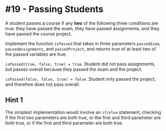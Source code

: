 # #19 - Passing Students

A student passes a course if any **two** of the following three conditions are true: they have passed the exam, they have passed assignments, and they have passed the course project.

Implement the function <code>isPassed</code> that takes in three parameters <code>passedExam</code>, <code>passedAssignments</code>, and <code>passedProject</code>, and returns true of at least two of the passed variables are true.

<code>isPassed(true, false, true) = true</code>. Student did not pass assignments, but passes overall because they passed the exam and the project.

<code>isPassed(false, false, true) = false</code>. Student only passed the project, and therefore does not pass overall.

## Hint 1
The simplest implementation would involve an <code>if/else</code> statement, checking if the first two parameters are both true, or the first and third parameter are both true, or if the first and third parameter are both true.
